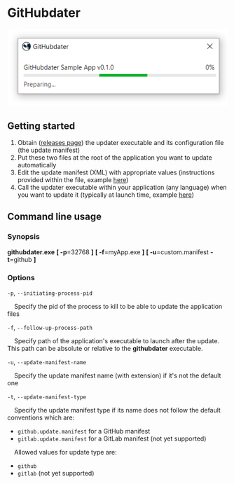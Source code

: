 # GitHubdater

![Screen Cap](githubdater-app/githubdater-preparing-screencap.png)

## Getting started
1. Obtain ([releases page](https://github.com/githubdater/githubdater/releases)) the updater executable and its configuration file (the update manifest)
2. Put these two files at the root of the application you want to update automatically
3. Edit the update manifest (XML) with appropriate values (instructions provided within the file, example [here](https://github.com/githubdater/githubdater/blob/master/githubdater-app/github.manifest.xml))
4. Call the updater executable within your application (any language) when you want to update it (typically at launch time, example [here](https://github.com/githubdater/sample-app/blob/master/githubdater-sample-app/Program.cs))

## Command line usage

### Synopsis
**githubdater.exe** **[ -p**=32768 **]** **[ -f**=myApp.exe **]** **[ -u**=custom.manifest  **-t**=github **]**

### Options
`-p`, `--initiating-process-pid`

&nbsp;&nbsp;&nbsp;&nbsp;Specify the pid of the process to kill to be able to update the application files

`-f`, `--follow-up-process-path`

&nbsp;&nbsp;&nbsp;&nbsp;Specify path of the application's executable to launch after the update. This path can be absolute or relative to the **githubdater** executable.

`-u`, `--update-manifest-name`

&nbsp;&nbsp;&nbsp;&nbsp;Specify the update manifest name (with extension) if it's not the default one

`-t`, `--update-manifest-type`

&nbsp;&nbsp;&nbsp;&nbsp;Specify the update manifest type if its name does not follow the default conventions which are:

- `github.update.manifest` for a GitHub manifest
- `gitlab.update.manifest` for a GitLab manifest (not yet supported)

&nbsp;&nbsp;&nbsp;&nbsp;Allowed values for update type are:

- `github`
- `gitlab` (not yet supported)
